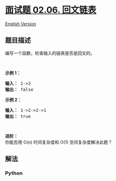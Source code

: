 # [面试题 02.06. 回文链表](https://leetcode-cn.com/problems/palindrome-linked-list-lcci)

[English Version](/lcci/02.06.Palindrome%20Linked%20List/README_EN.md)

## 题目描述

<!-- 这里写题目描述 -->

<p>编写一个函数，检查输入的链表是否是回文的。</p>

<p>&nbsp;</p>

<p><strong>示例 1：</strong></p>

<pre><strong>输入： </strong>1-&gt;2
<strong>输出：</strong> false 
</pre>

<p><strong>示例 2：</strong></p>

<pre><strong>输入： </strong>1-&gt;2-&gt;2-&gt;1
<strong>输出：</strong> true 
</pre>

<p>&nbsp;</p>

<p><strong>进阶：</strong><br>
你能否用 O(n) 时间复杂度和 O(1) 空间复杂度解决此题？</p>


## 解法

<!-- 这里可写通用的实现逻辑 -->

<!-- tabs:start -->

### **Python**

<!-- 这里可写当前语言的特殊实现逻辑 -->

```python

```

<!-- tabs:end -->

